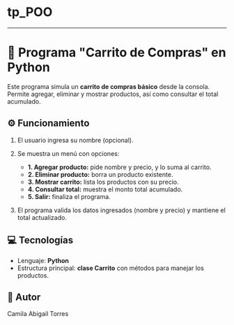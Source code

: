 # tp_POO
---
# 🛒 Programa "Carrito de Compras" en Python

Este programa simula un **carrito de compras básico** desde la consola.
Permite agregar, eliminar y mostrar productos, así como consultar el total acumulado.

## ⚙️ Funcionamiento

1. El usuario ingresa su nombre (opcional).
2. Se muestra un menú con opciones:

   * **1. Agregar producto:** pide nombre y precio, y lo suma al carrito.
   * **2. Eliminar producto:** borra un producto existente.
   * **3. Mostrar carrito:** lista los productos con su precio.
   * **4. Consultar total:** muestra el monto total acumulado.
   * **5. Salir:** finaliza el programa.
3. El programa valida los datos ingresados (nombre y precio) y mantiene el total actualizado.

## 💻 Tecnologías

* Lenguaje: **Python**
* Estructura principal: **clase Carrito** con métodos para manejar los productos.

## 👤 Autor
Camila Abigail Torres
